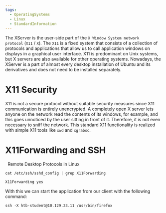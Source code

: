 ```yaml
---
tags:
  - OperatingSystems
  - Linux
  - StandardInformation
---
```


The XServer is the user-side part of the `X Window System network protocol` (`X11` / `X`). The `X11` is a fixed system that consists of a collection of protocols and applications that allow us to call application windows on displays in a graphical user interface. X11 is predominant on Unix systems, but X servers are also available for other operating systems. Nowadays, the XServer is a part of almost every desktop installation of Ubuntu and its derivatives and does not need to be installed separately.

# X11 Security

X11 is not a secure protocol without suitable security measures since X11 communication is entirely unencrypted. A completely open X server lets anyone on the network read the contents of its windows, for example, and this goes unnoticed by the user sitting in front of it. Therefore, it is not even necessary to sniff the network. This standard X11 functionality is realized with simple X11 tools like `xwd` and `xgrabsc`.

# X11Forwarding and SSH

  Remote Desktop Protocols in Linux

```shell-session
cat /etc/ssh/sshd_config | grep X11Forwarding

X11Forwarding yes
```

With this we can start the application from our client with the following command:

```shell-session
ssh -X htb-student@10.129.23.11 /usr/bin/firefox
```